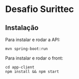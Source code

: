 # Desafio Surittec

## Instalação
Para instalar e rodar a API:
```
mvn spring-boot:run
```
Para instalar e rodar o front:
```
cd app-client
npm install && npm start
```

